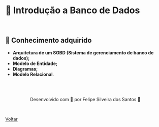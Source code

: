 <h1>🏢 Introdução a Banco de Dados</h1>

<br>

<h2> 🧠 Conhecimento adquirido </h2>

- **Arquitetura de um SGBD (Sistema de gerenciamento de banco de dados);**
- **Modelo de Entidade;**
- **Diagramas;**
- **Modelo Relacional**.

<br><br>

<p align="center"> Desenvolvido com 💜 por Felipe Silveira dos Santos 👋 <p>
<br>

<a href="./README.md">Voltar</a>